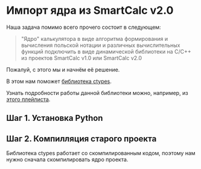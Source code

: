 # Импорт ядра из SmartCalc v2.0

Наша задача помимо всего прочего состоит в следующем:

> "Ядро" калькулятора в виде алгоритма формирования и вычисления польской нотации и различных вычислительных функций подключить в виде динамической библиотеки на C/C++ из проектов SmartCalc v1.0 или SmartCalc v2.0

Пожалуй, с этого мы и начнём её решение.

В этом нам поможет [библиотека ctypes](https://habr.com/ru/company/otus/blog/649087/).

Узнать подробности работы данной библиотеки можно, например, из [этого плейлиста](https://www.youtube.com/watch?v=neexS0HK9TY&list=PLHwXkLexR9MCqqr5hD_8o5rbSXYHtfFiB).

## Шаг 1. Установка Python



## Шаг 2. Компилляция старого проекта

Библиотека ctypes работает со скомпилированным кодом, поэтому нам нужно сначала скомпилировать ядро проекта.